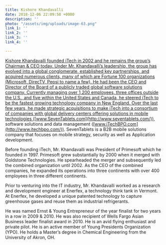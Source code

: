 ```yaml
---
title: Kishore Khandavalli
date: 2018-12-06 22:09:58 +0000
description: ''
photo: "/assets/img/uploads/image-63.png"
link_1: ''
link_2: ''
link_3: ''
link_4: ''

---
```

[Kishore Khandavalli founded iTech in 2002 and he remains the group’s Chairman & CEO today. Under Mr. Khandavalli’s leadership, the group has evolved into a global conglomerate, established key partnerships, and acquired numerous clients, many of which are Fortune 100 organizations (Microsoft, DirecTV, Pepsi to name a few). He had been the CEO and Director of the Board of a publicly traded global software solutions company. Currently managing over 1,200 employees, three offices outside the U.S., and five within the United States and Canada, he steered iTech to be the fastest growing technology company in New England. Over the last few years, he made strategic acquisitions to make iTech into a consortium of companies with global delivery centers offering solutions in mobile technologies (](https://www.healthwildcatters.com/mentors?__hstc=3037743.f7bd35a287fedde99311d751bfe42fd4.1542227144562.1543597132524.1543863854462.7&__hssc=3037743.335.1543863854462&__hsfp=2847743631&hsutk=f7bd35a287fedde99311d751bfe42fd4#7c346ee163bc968b29b4f1084fd22cfd)[www.SevenTablets.com](http://www.seventablets.com/)), software solutions and data management ([www.iTechBPO.com](http://www.itechbpo.com/)). SevenTablets is a B2B mobile solutions company that focuses on mobile strategy, security as well as Application development.

Before founding iTech, Mr. Khandavalli was President of Primesoft which he founded in 1997. Primesoft grew substantially by 2000 when it merged with Goldstone Technologies. He spearheaded the merger and subsequently led the combined organization until 2002. As the CEO of the combined companies, he expanded its operations into three continents with over 400 employees in three different continents.

Prior to venturing into the IT industry, Mr. Khandavalli worked as a research and development engineer at Enerfex, a technology think tank in Vermont. At Enerfex, he developed a unique patented technology to capture greenhouse gases and reuse them as industrial refrigerants.

He was named Ernst & Young Entrepreneur of the year finalist for two years in a row in 2009 & 2010. He was also recipient of Wells Fargo Asian Business leader finalist award in 2010. He is an avid flying enthusiast and private pilot. He is an active member of Young Presidents Organization (YPO). He holds a Master’s degree in Chemical Engineering from the University of Akron, OH.